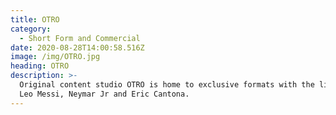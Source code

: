 ```yaml
---
title: OTRO
category:
  - Short Form and Commercial
date: 2020-08-28T14:00:58.516Z
image: /img/OTRO.jpg
heading: OTRO
description: >-
  Original content studio OTRO is home to exclusive formats with the likes of
  Leo Messi, Neymar Jr and Eric Cantona.
---
```


